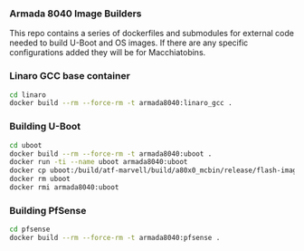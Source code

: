 ### Armada 8040 Image Builders

This repo contains a series of dockerfiles and submodules for external code needed to build U-Boot and OS images. If there are any specific configurations added they will be for Macchiatobins.

### Linaro GCC base container

```sh
cd linaro
docker build --rm --force-rm -t armada8040:linaro_gcc .
```

### Building U-Boot

```sh
cd uboot
docker build --rm --force-rm -t armada8040:uboot .
docker run -ti --name uboot armada8040:uboot
docker cp uboot:/build/atf-marvell/build/a80x0_mcbin/release/flash-image.bin ./images/
docker rm uboot
docker rmi armada8040:uboot
```

### Building PfSense

```sh
cd pfsense
docker build --rm --force-rm -t armada8040:pfsense .
```
